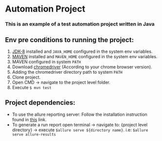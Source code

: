 # Automation Project

### This is an example of a test automation project written in Java

## Env pre conditions to running the project:
1. [JDK-8](https://www.oracle.com/java/technologies/javase-jdk8-downloads.html) installed and ```JAVA_HOME``` configured in the system env variables.
2. [MAVEN](https://maven.apache.org/download.cgi) installed and ```MAVEN_HOME``` configured in the system env variables.
3. MAVEN configured in system ```PATH```
4. Download [chromedriver](http://chromedriver.chromium.org/) (According to your chrome browser version).
5. Adding the chromedriver directory path to system ```PATH```
3. Clone project.
4. Open CMD -> navigate to the project level folder.
5. Execute ```$ mvn test```


## Project dependencies:
 
* To use the allure reporting server:
 Follow the installation instruction found in [this](https://docs.qameta.io/allure/) link.
 * To generate a run report open terminal -> 
 navigate to: {project level directory} -> 
 execute ```$allure serve ${directory name}```. i.e: ```$allure serve allure-results```
 
